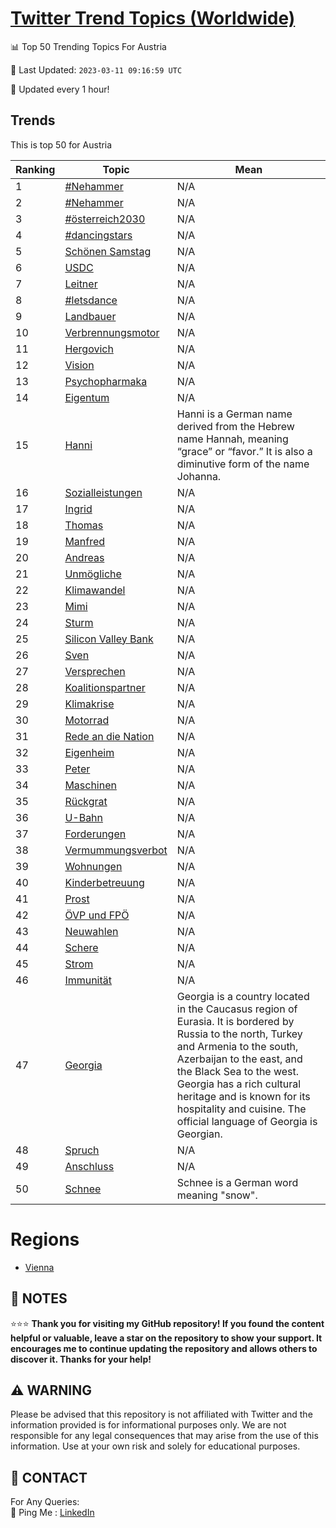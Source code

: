 [Twitter Trend Topics (Worldwide)](https://github.com/ErcinDedeoglu/Twitter-Trend-Topics)
==========


📊 Top 50 Trending Topics For Austria

📆 Last Updated: `2023-03-11 09:16:59 UTC`

🔧 Updated every 1 hour!


## Trends

This is top 50 for Austria

| Ranking | Topic | Mean |
| ------- | ------------ | ------------ |
| 1 | [#Nehammer](http://twitter.com/search?q=%23Nehammer) | N/A |
| 2 | [#Nehammer](http://twitter.com/search?q=%23Nehammer) | N/A |
| 3 | [#österreich2030](http://twitter.com/search?q=%23%c3%b6sterreich2030) | N/A |
| 4 | [#dancingstars](http://twitter.com/search?q=%23dancingstars) | N/A |
| 5 | [Schönen Samstag](http://twitter.com/search?q=Sch%c3%b6nen+Samstag) | N/A |
| 6 | [USDC](http://twitter.com/search?q=USDC) | N/A |
| 7 | [Leitner](http://twitter.com/search?q=Leitner) | N/A |
| 8 | [#letsdance](http://twitter.com/search?q=%23letsdance) | N/A |
| 9 | [Landbauer](http://twitter.com/search?q=Landbauer) | N/A |
| 10 | [Verbrennungsmotor](http://twitter.com/search?q=Verbrennungsmotor) | N/A |
| 11 | [Hergovich](http://twitter.com/search?q=Hergovich) | N/A |
| 12 | [Vision](http://twitter.com/search?q=Vision) | N/A |
| 13 | [Psychopharmaka](http://twitter.com/search?q=Psychopharmaka) | N/A |
| 14 | [Eigentum](http://twitter.com/search?q=Eigentum) | N/A |
| 15 | [Hanni](http://twitter.com/search?q=Hanni) | Hanni is a German name derived from the Hebrew name Hannah, meaning “grace” or “favor.” It is also a diminutive form of the name Johanna. |
| 16 | [Sozialleistungen](http://twitter.com/search?q=Sozialleistungen) | N/A |
| 17 | [Ingrid](http://twitter.com/search?q=Ingrid) | N/A |
| 18 | [Thomas](http://twitter.com/search?q=Thomas) | N/A |
| 19 | [Manfred](http://twitter.com/search?q=Manfred) | N/A |
| 20 | [Andreas](http://twitter.com/search?q=Andreas) | N/A |
| 21 | [Unmögliche](http://twitter.com/search?q=Unm%c3%b6gliche) | N/A |
| 22 | [Klimawandel](http://twitter.com/search?q=Klimawandel) | N/A |
| 23 | [Mimi](http://twitter.com/search?q=Mimi) | N/A |
| 24 | [Sturm](http://twitter.com/search?q=Sturm) | N/A |
| 25 | [Silicon Valley Bank](http://twitter.com/search?q=Silicon+Valley+Bank) | N/A |
| 26 | [Sven](http://twitter.com/search?q=Sven) | N/A |
| 27 | [Versprechen](http://twitter.com/search?q=Versprechen) | N/A |
| 28 | [Koalitionspartner](http://twitter.com/search?q=Koalitionspartner) | N/A |
| 29 | [Klimakrise](http://twitter.com/search?q=Klimakrise) | N/A |
| 30 | [Motorrad](http://twitter.com/search?q=Motorrad) | N/A |
| 31 | [Rede an die Nation](http://twitter.com/search?q=Rede+an+die+Nation) | N/A |
| 32 | [Eigenheim](http://twitter.com/search?q=Eigenheim) | N/A |
| 33 | [Peter](http://twitter.com/search?q=Peter) | N/A |
| 34 | [Maschinen](http://twitter.com/search?q=Maschinen) | N/A |
| 35 | [Rückgrat](http://twitter.com/search?q=R%c3%bcckgrat) | N/A |
| 36 | [U-Bahn](http://twitter.com/search?q=U-Bahn) | N/A |
| 37 | [Forderungen](http://twitter.com/search?q=Forderungen) | N/A |
| 38 | [Vermummungsverbot](http://twitter.com/search?q=Vermummungsverbot) | N/A |
| 39 | [Wohnungen](http://twitter.com/search?q=Wohnungen) | N/A |
| 40 | [Kinderbetreuung](http://twitter.com/search?q=Kinderbetreuung) | N/A |
| 41 | [Prost](http://twitter.com/search?q=Prost) | N/A |
| 42 | [ÖVP und FPÖ](http://twitter.com/search?q=%c3%96VP+und+FP%c3%96) | N/A |
| 43 | [Neuwahlen](http://twitter.com/search?q=Neuwahlen) | N/A |
| 44 | [Schere](http://twitter.com/search?q=Schere) | N/A |
| 45 | [Strom](http://twitter.com/search?q=Strom) | N/A |
| 46 | [Immunität](http://twitter.com/search?q=Immunit%c3%a4t) | N/A |
| 47 | [Georgia](http://twitter.com/search?q=Georgia) | Georgia is a country located in the Caucasus region of Eurasia. It is bordered by Russia to the north, Turkey and Armenia to the south, Azerbaijan to the east, and the Black Sea to the west. Georgia has a rich cultural heritage and is known for its hospitality and cuisine. The official language of Georgia is Georgian. |
| 48 | [Spruch](http://twitter.com/search?q=Spruch) | N/A |
| 49 | [Anschluss](http://twitter.com/search?q=Anschluss) | N/A |
| 50 | [Schnee](http://twitter.com/search?q=Schnee) | Schnee is a German word meaning "snow". |



# Regions

* [Vienna](</Austria/Vienna.md>)



## 📝 NOTES

⭐⭐⭐ **Thank you for visiting my GitHub repository! If you found the content helpful or valuable, leave a star on the repository to show your support. It encourages me to continue updating the repository and allows others to discover it. Thanks for your help!**


## ⚠️ WARNING

Please be advised that this repository is not affiliated with Twitter and the information provided is for informational purposes only. We are not responsible for any legal consequences that may arise from the use of this information. Use at your own risk and solely for educational purposes.


## 📨 CONTACT

 For Any Queries:  
            🏓 Ping Me : [LinkedIn](https://www.linkedin.com/in/ercindedeoglu/)
